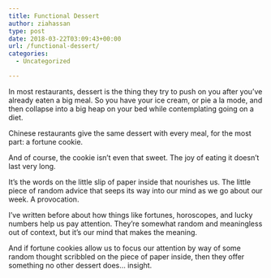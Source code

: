 ```yaml
---
title: Functional Dessert
author: ziahassan
type: post
date: 2018-03-22T03:09:43+00:00
url: /functional-dessert/
categories:
  - Uncategorized

---
```

In most restaurants, dessert is the thing they try to push on you after you’ve already eaten a big meal. So you have your ice cream, or pie a la mode, and then collapse into a big heap on your bed while contemplating going on a diet.

Chinese restaurants give the same dessert with every meal, for the most part: a fortune cookie. 

And of course, the cookie isn’t even that sweet. The joy of eating it doesn’t last very long. 

It’s the words on the little slip of paper inside that nourishes us. The little piece of random advice that seeps its way into our mind as we go about our week. A provocation.

I’ve written before about how things like fortunes, horoscopes, and lucky numbers help us pay attention. They’re somewhat random and meaningless out of context, but it’s our mind that makes the meaning. 

And if fortune cookies allow us to focus our attention by way of some random thought scribbled on the piece of paper inside, then they offer something no other dessert does… insight.